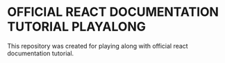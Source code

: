 # OFFICIAL REACT DOCUMENTATION TUTORIAL PLAYALONG 

This repository was created for playing along with official react documentation tutorial. 
